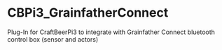 # CBPi3_GrainfatherConnect
Plug-In for CraftBeerPi3 to integrate with Grainfather Connect bluetooth control box (sensor and actors)
